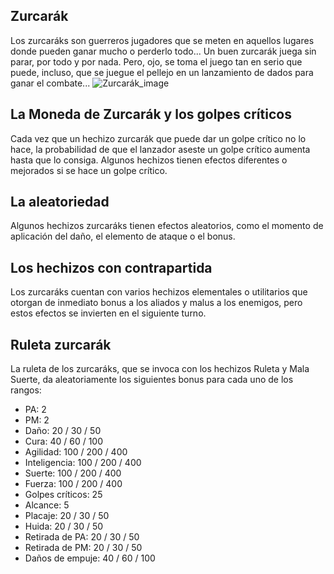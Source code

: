 ## Zurcarák
Los zurcaráks son guerreros jugadores que se meten en aquellos lugares donde pueden ganar mucho o perderlo todo... Un buen zurcarák juega sin parar, por todo y por nada. Pero, ojo, se toma el juego tan en serio que puede, incluso, que se juegue el pellejo en un lanzamiento de dados para ganar el combate...
![Zurcarák_image](https://cdn.discordapp.com/attachments/1103795819691376721/1103796199728881755/6.png)

## La Moneda de Zurcarák y los golpes críticos
Cada vez que un hechizo zurcarák que puede dar un golpe crítico no lo hace, la probabilidad de que el lanzador aseste un golpe crítico aumenta hasta que lo consiga.
Algunos hechizos tienen efectos diferentes o mejorados si se hace un golpe crítico.

## La aleatoriedad
Algunos hechizos zurcaráks tienen efectos aleatorios, como el momento de aplicación del daño, el elemento de ataque o el bonus.

## Los hechizos con contrapartida
Los zurcaráks cuentan con varios hechizos elementales o utilitarios que otorgan de inmediato bonus a los aliados y malus a los enemigos, pero estos efectos se invierten en el siguiente turno.

## Ruleta zurcarák
La ruleta de los zurcaráks, que se invoca con los hechizos Ruleta y Mala Suerte, da aleatoriamente los siguientes bonus para cada uno de los rangos:
- PA: 2
- PM: 2
- Daño: 20 / 30 / 50
- Cura: 40 / 60 / 100
- Agilidad: 100 / 200 / 400
- Inteligencia: 100 / 200 / 400
- Suerte: 100 / 200 / 400
- Fuerza: 100 / 200 / 400
- Golpes críticos: 25
- Alcance: 5
- Placaje: 20 / 30 / 50
- Huida: 20 / 30 / 50
- Retirada de PA: 20 / 30 / 50
- Retirada de PM: 20 / 30 / 50
- Daños de empuje: 40 / 60 / 100